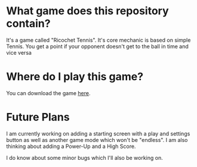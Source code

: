 # What game does this repository contain?
It's a game called "Ricochet Tennis". It's core mechanic is based on simple Tennis. You get a point if your opponent doesn't get to the ball in time and vice versa

# Where do I play this game?
You can download the game [here](https://paren04.itch.io/ricochet-tennis).

# Future Plans
I am currently working on adding a starting screen with a play and settings button as well as another game mode which won't be "endless". I am also thinking about adding a Power-Up and a High Score.

I do know about some minor bugs which I'll also be working on.
